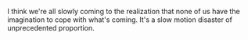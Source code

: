 I think we're all slowly coming to the realization that none of us have the imagination to cope with what's coming. It's a slow motion disaster of unprecedented proportion. 
